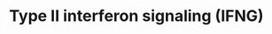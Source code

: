 ---
annotations:
- type: Pathway Ontology
  value: type II interferon signaling pathway
- type: Pathway Ontology
  value: Jak-Stat signaling pathway
authors:
- MaintBot
- Mkutmon
description: Adapted from Raza et al. (2008). This pathway is initiated by IFNG binding
  to its receptor and a subsequent phosphorylation cascade involving a number of the
  JAK and STAT family of proteins. Several transcriptionally active complexes are
  formed (STAT1 homodimer, ISGF3 complex, STAT1:STAT1:IRF9 complex) and the pathway
  culminates with the transcriptional activation of target genes. [1]
last-edited: 2016-07-14
organisms:
- Bos taurus
redirect_from:
- /index.php/Pathway:WP1017
- /instance/WP1017
schema-jsonld:
- '@context': https://schema.org/
  '@id': https://wikipathways.github.io/pathways/WP1017.html
  '@type': Dataset
  creator:
    '@type': Organization
    name: WikiPathways
  description: Adapted from Raza et al. (2008). This pathway is initiated by IFNG
    binding to its receptor and a subsequent phosphorylation cascade involving a number
    of the JAK and STAT family of proteins. Several transcriptionally active complexes
    are formed (STAT1 homodimer, ISGF3 complex, STAT1:STAT1:IRF9 complex) and the
    pathway culminates with the transcriptional activation of target genes. [1]
  keywords:
  - PSMB9
  - IL1B
  - STAT1
  - PRKCD
  - IRF8
  - IFI6
  - IL6
  - IRF4
  - STAT2
  - (ISGF3)
  - IRF1
  - SPI1
  - PTPN11
  - HIST2H4
  - JAK2
  - IRF2
  - CYBB
  - IRF9
  - CXCL9
  - IFNGR1
  - ISG15
  - ICAM1
  - INFAF
  - IFNGR2
  - INOS
  - OAS1Y
  - JAK1
  - CIITA
  - IFNG
  - PTP
  - SOCS3
  - CXCL10
  - HLA-B
  - IFIT2
  - EIF2AK2
  - TAP1
  - SOCS1
  - GBP1
  license: CC0
  name: Type II interferon signaling (IFNG)
seo: CreativeWork
title: Type II interferon signaling (IFNG)
wpid: WP1017
---
